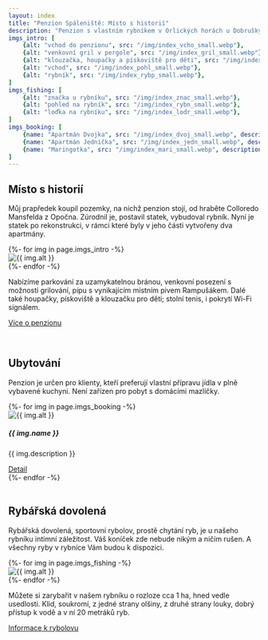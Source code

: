 ```yaml
---
layout: index
title: "Penzion Spáleniště: Místo s historií"
description: "Penzion s vlastním rybníkem v Orlických horách u Dobrušky. Pro milovníky soukromí, klidu a rybaření."
imgs_intro: [
    {alt: "vchod do penzionu", src: "/img/index_vcho_small.webp"},
    {alt: "venkovní gril v pergole", src: "/img/index_gril_small.webp"},
    {alt: "klouzačka, houpačky a pískoviště pro děti", src: "/img/index_klou_small.webp"},
    {alt: "vchod", src: "/img/index_pohl_small.webp"},
    {alt: "rybník", src: "/img/index_rybp_small.webp"},
]
imgs_fishing: [
    {alt: "značka u rybníku", src: "/img/index_znac_small.webp"},
    {alt: "pohled na rybník", src: "/img/index_rybn_small.webp"},
    {alt: "loďka na rybníku", src: "/img/index_lodr_small.webp"},
]
imgs_booking: [
    {name: "Apartmán Dvojka", src: "/img/index_dvoj_small.webp", description: "Apartmán se dvěmi ložnicemi v přízemí.", alt: "dvojka"},
    {name: "Apartmán Jednička", src: "/img/index_jedn_small.webp", description: "Apartmán se dvěmi ložnicemi v prvním patře.", alt: "jednicka"},
    {name: "Maringotka", src: "/img/index_mari_small.webp", description: "Maringotka přímo na břehu rybníka.", alt: "maringotka"}
]
---
```


## Místo s historií

Můj prapředek koupil pozemky, na nichž penzion stojí, od hraběte Colloredo Mansfelda z Opočna. Zúrodnil je, postavil statek, vybudoval rybník. Nyní je statek po rekonstrukci, v rámci které byly v jeho části vytvořeny dva apartmány.

<div class="owl-carousel owl-theme">
{%- for img in page.imgs_intro -%}
    <div><img class="carousel-img" alt="{{ img.alt }}" src="{{ site.asset_server }}{{ img.src }}" /></div>
{%- endfor -%}
</div>

Nabízíme parkování za uzamykatelnou bránou, venkovní posezení s možností grilování, pípu s vynikajícím místním pivem Rampušákem. Dalé také houpačky, pískoviště a klouzačku pro děti; stolní tenis, i pokrytí Wi-Fi signálem.

<a href="/about.html" class="hero-link">Více o penzionu</a>

<br>

## Ubytování
Penzion je určen pro klienty, kteří preferují vlastní přípravu jídla v plně vybavené kuchyni. Není zařízen pro pobyt s domácími mazlíčky.

<div class="owl-carousel owl-theme">
{%- for img in page.imgs_booking -%}
    <div>
        <div class="carousel-card">
            <img class="carousel-img" alt="{{ img.alt }}" src="{{ site.asset_server }}{{ img.src }}" />
            <h5>{{ img.name }}</h5>
            <p>{{ img.description }}</p>
            <a href="/booking.html#{{ img.alt }}" class="hero-link">Detail</a>
        </div>
    </div>
{%- endfor -%}
</div>

<br>

## Rybářská dovolená
Rybářská dovolená, sportovní rybolov, prostě chytání ryb, je u našeho rybníku intimní záležitost. Váš koníček zde nebude nikým a ničím rušen. A všechny ryby v rybníce Vám budou k dispozici.

<div class="owl-carousel owl-theme">
{%- for img in page.imgs_fishing -%}
    <div><img class="carousel-img" alt="{{ img.alt }}" src="{{ site.asset_server }}{{ img.src }}" /></div>
{%- endfor -%}
</div>

Můžete si zarybařit v našem rybníku o rozloze cca 1 ha, hned vedle usedlosti. Klid, soukromí, z jedné strany olšiny, z druhé strany louky, dobrý přístup k vodě a v ní 20 metráků ryb.

<a href="/fishing.html" class="hero-link">Informace k rybolovu</a>
